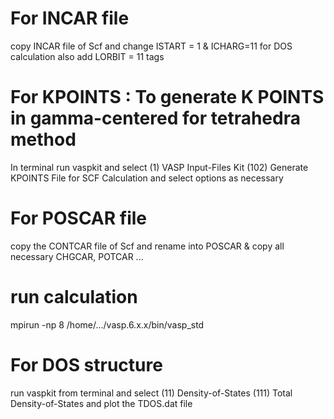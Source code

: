 # For INCAR file
copy INCAR file of Scf and change ISTART = 1 & ICHARG=11 for DOS calculation
also add LORBIT = 11 tags

# For KPOINTS : To generate K POINTS in gamma-centered for tetrahedra method
In terminal run vaspkit and select 
	(1) VASP Input-Files Kit
	(102) Generate KPOINTS File for SCF Calculation
	and select options as necessary
	
# For POSCAR file
copy the CONTCAR file of Scf and rename into POSCAR
&
copy all necessary CHGCAR, POTCAR ...

# run calculation
mpirun -np 8 /home/.../vasp.6.x.x/bin/vasp_std

# For DOS structure 
run vaspkit from terminal and select
	  (11) Density-of-States
	  (111) Total Density-of-States
and plot the TDOS.dat file 




